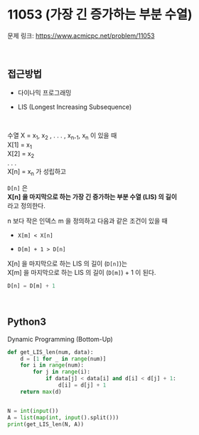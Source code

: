 # 11053 (가장 긴 증가하는 부분 수열)

문제 링크: <https://www.acmicpc.net/problem/11053>  

<br>

## 접근방법

- 다이나믹 프로그래밍

- LIS (Longest Increasing Subsequence)

<br>

수열 X = x<sub>1</sub>, x<sub>2</sub> , . . . , x<sub>n-1</sub>, x<sub>n</sub>  이 있을 때  
X[1] = x<sub>1</sub>  
X[2] = x<sub>2</sub>  
. . .  
X[n] = x<sub>n</sub>
가 성립하고  

`D[n]` 은  
**X[n] 을 마지막으로 하는 가장 긴 증가하는 부분 수열 (LIS) 의 길이**  
라고 정의한다.  

n 보다 작은 인덱스 m 을 정의하고 다음과 같은 조건이 있을 때  

- `X[m] < X[n]`

- `D[m] + 1 > D[n]`

X[n] 을 마지막으로 하는 LIS 의 길이 (`D[n]`)는  
X[m] 을 마지막으로 하는 LIS 의 길이 (`D[m]`) + 1 이 된다.  

```python
D[n] = D[m] + 1
```

<br>

## Python3

Dynamic Programming (Bottom-Up)

```python
def get_LIS_len(num, data):
    d = [1 for _ in range(num)]
    for i in range(num):
        for j in range(i):
            if data[j] < data[i] and d[i] < d[j] + 1:
                d[i] = d[j] + 1
    return max(d)


N = int(input())
A = list(map(int, input().split()))
print(get_LIS_len(N, A))
```
